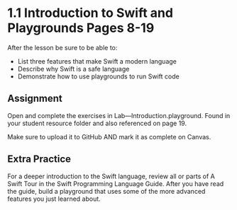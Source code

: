 # 1.1 Introduction to Swift and Playgrounds Pages 8-19 #

After the lesson be sure to be able to:
- List three features that make Swift a modern language
- Describe why Swift is a safe language
- Demonstrate how to use playgrounds to run Swift code

## Assignment ##

Open and complete the exercises in Lab—Introduction.playground. Found in your student resource folder and also referenced on page 19.

Make sure to upload it to GitHub AND mark it as complete on Canvas.

## Extra Practice ##

For a deeper introduction to the Swift language, review all or parts of A Swift Tour in the Swift Programming Language Guide. After you have read the guide, build a playground that uses some of the more advanced features you just learned about.
